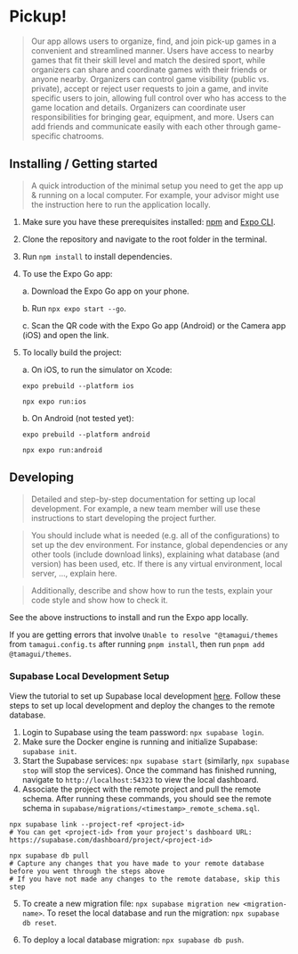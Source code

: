 # Pickup!

> Our app allows users to organize, find, and join pick-up games in a convenient and streamlined manner. Users have access to nearby games that fit their skill level and match the desired sport, while organizers can share and coordinate games with their friends or anyone nearby. Organizers can control game visibility (public vs. private), accept or reject user requests to join a game, and invite specific users to join, allowing full control over who has access to the game location and details. Organizers can coordinate user responsibilities for bringing gear, equipment, and more. Users can add friends and communicate easily with each other through game-specific chatrooms.

## Installing / Getting started

> A quick introduction of the minimal setup you need to get the app up & running on a local computer. For example, your advisor might use the instruction here to run the application locally.

1. Make sure you have these prerequisites installed: [npm](https://docs.npmjs.com/downloading-and-installing-node-js-and-npm) and [Expo CLI](https://docs.expo.dev/get-started/installation/).  

2. Clone the repository and navigate to the root folder in the terminal.

3. Run `npm install` to install dependencies.

4. To use the Expo Go app: 

    a. Download the Expo Go app on your phone.

    b. Run `npx expo start --go`.
    
    c. Scan the QR code with the Expo Go app (Android) or the Camera app (iOS) and open the link.

5. To locally build the project:

    a. On iOS, to run the simulator on Xcode:

    `expo prebuild --platform ios`

    `npx expo run:ios`

    b. On Android (not tested yet):

    `expo prebuild --platform android`

    `npx expo run:android`

## Developing

> Detailed and step-by-step documentation for setting up local development. For example, a new team member will use these instructions to start developing the project further. 

> You should include what is needed (e.g. all of the configurations) to set up the dev environment. For instance, global dependencies or any other tools (include download links), explaining what database (and version) has been used, etc. If there is any virtual environment, local server, ..., explain here. 

> Additionally, describe and show how to run the tests, explain your code style and show how to check it.

See the above instructions to install and run the Expo app locally.

If you are getting errors that involve  `Unable to resolve "@tamagui/themes` from `tamagui.config.ts` after running `pnpm install`, then run `pnpm add @tamagui/themes`.

### Supabase Local Development Setup

View the tutorial to set up Supabase local development [here](https://supabase.com/docs/guides/cli/local-development?access-method=postgres). Follow these steps to set up local development and deploy the changes to the remote database.

1. Login to Supabase using the team password: `npx supabase login`.
2. Make sure the Docker engine is running and initialize Supabase: `supabase init`.
3. Start the Supabase services: `npx supabase start` (similarly, `npx supabase stop` will stop the services). Once the command has finished running, navigate to `http://localhost:54323` to view the local dashboard.
4. Associate the project with the remote project and pull the remote schema. After running these commands, you should see the remote schema in `supabase/migrations/<timestamp>_remote_schema.sql`.

  ```
  npx supabase link --project-ref <project-id>
  # You can get <project-id> from your project's dashboard URL: https://supabase.com/dashboard/project/<project-id>

  npx supabase db pull
  # Capture any changes that you have made to your remote database before you went through the steps above
  # If you have not made any changes to the remote database, skip this step
  ```

5. To create a new migration file: `npx supabase migration new <migration-name>`. To reset the local database and run the migration: `npx supabase db reset`.

6. To deploy a local database migration: `npx supabase db push`.